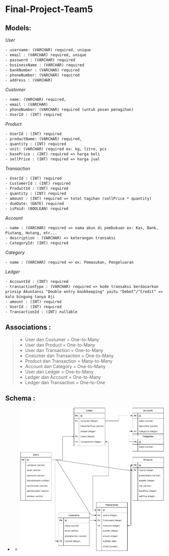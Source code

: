 # Final-Project-Team5

## Models:

_User_

```
- username: (VARCHAR) required, unique
- email : (VARCHAR) required, unique
- password : (VARCHAR) required
- businessName : (VARCHAR) required
- bankNumber : (VARCHAR) required
- phoneNumber: (VARCHAR) required
- address : (VARCHAR)
```

_Customer_

```
- name: (VARCHAR) required,
- email : (VARCHAR)
- phoneNumber: (VARCHAR) required (untuk pesan penagihan)
- UserId : (INT) required
```

_Product_

```
- UserId : (INT) required
- productName: (VARCHAR) required,
- quantity : (INT) required
- unit: (VARCHAR) required ex: kg, litre, pcs
- basePrice : (INT) required => harga beli
- sellPrice : (INT) required => harga jual
```

_Transaction_

```
- UserId : (INT) required
- CustomerId : (INT) required
- ProductId : (INT) required
- quantity : (INT) required
- amount : (INT) required => total tagihan (sellPrice * quantity)
- dueDate: (DATE) required
- isPaid: (BOOLEAN) required
```

_Account_

```
- name : (VARCHAR) required => nama akun di pembukuan ex: Kas, Bank, Piutang, Hutang, etc...
- description : (VARCHAR) => keterangan transaksi
- CategoryId: (INT) required
```

_Category_

```
- name : (VARCHAR) required => ex: Pemasukan, Pengeluaran
```

_Ledger_

```
- AccountId : (INT) required
- transactionType : (VARCHAR) required => kode transaksi berdasarkan prinsip Akuntansi "Double entry bookkeeping" yaitu "Debet"/"Credit" => kalo bingung tanya Aji
- amount : (INT) required
- UserId : (INT) required
- TransactionId : (INT) nullable
```

## Associations :
>- User dan Costumer = One-to-Many
>- User dan Product = One-to-Many
>- User dan Transaction = One-to-Many
>- Costumer dan Transaction = One-to-Many
>- Product dan Transaction = Many-to-Many
>- Account dan Category = One-to-Many
>- User dan Ledger = One-to-Many
>- Ledger dan Account = One-to-Many
>- Ledger dan Transaction = One-to-One


## Schema :
- - ![Image info](./imgBuatMd/Schema-fix.png)